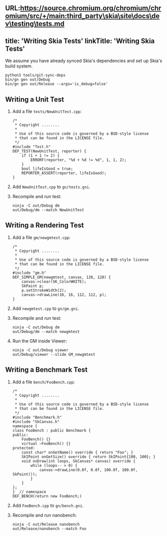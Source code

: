URL:https://source.chromium.org/chromium/chromium/src/+/main:third_party\skia\site\docs\dev\testing\tests.md
---
title: 'Writing Skia Tests'
linkTitle: 'Writing Skia Tests'
---

We assume you have already synced Skia's dependencies and set up Skia's build
system.

<!--?prettify lang=sh?-->

    python3 tools/git-sync-deps
    bin/gn gen out/Debug
    bin/gn gen out/Release --args='is_debug=false'

## Writing a Unit Test

1.  Add a file `tests/NewUnitTest.cpp`:

    <!--?prettify lang=cc?-->

        /*
         * Copyright ........
         *
         * Use of this source code is governed by a BSD-style license
         * that can be found in the LICENSE file.
         */
        #include "Test.h"
        DEF_TEST(NewUnitTest, reporter) {
            if (1 + 1 != 2) {
                ERRORF(reporter, "%d + %d != %d", 1, 1, 2);
            }
            bool lifeIsGood = true;
            REPORTER_ASSERT(reporter, lifeIsGood);
        }

2.  Add `NewUnitTest.cpp` to `gn/tests.gni`.

3.  Recompile and run test:

    <!--?prettify lang=sh?-->

        ninja -C out/Debug dm
        out/Debug/dm --match NewUnitTest

## Writing a Rendering Test

1.  Add a file `gm/newgmtest.cpp`:

    <!--?prettify lang=cc?-->

        /*
         * Copyright ........
         *
         * Use of this source code is governed by a BSD-style license
         * that can be found in the LICENSE file.
         */
        #include "gm.h"
        DEF_SIMPLE_GM(newgmtest, canvas, 128, 128) {
            canvas->clear(SK_ColorWHITE);
            SkPaint p;
            p.setStrokeWidth(2);
            canvas->drawLine(16, 16, 112, 112, p);
        }

2.  Add `newgmtest.cpp` to `gn/gm.gni`.

3.  Recompile and run test:

    <!--?prettify lang=sh?-->

        ninja -C out/Debug dm
        out/Debug/dm --match newgmtest

4.  Run the GM inside Viewer:

    <!--?prettify lang=sh?-->

        ninja -C out/Debug viewer
        out/Debug/viewer --slide GM_newgmtest

## Writing a Benchmark Test

1.  Add a file `bench/FooBench.cpp`:

    <!--?prettify lang=cc?-->

        /*
         * Copyright ........
         *
         * Use of this source code is governed by a BSD-style license
         * that can be found in the LICENSE file.
         */
        #include "Benchmark.h"
        #include "SkCanvas.h"
        namespace {
        class FooBench : public Benchmark {
        public:
            FooBench() {}
            virtual ~FooBench() {}
        protected:
            const char* onGetName() override { return "Foo"; }
            SkIPoint onGetSize() override { return SkIPoint{100, 100}; }
            void onDraw(int loops, SkCanvas* canvas) override {
                while (loops-- > 0) {
                    canvas->drawLine(0.0f, 0.0f, 100.0f, 100.0f, SkPaint());
                }
            }
        };
        }  // namespace
        DEF_BENCH(return new FooBench;)

2.  Add `FooBench.cpp` to `gn/bench.gni`.

3.  Recompile and run nanobench:

    <!--?prettify lang=sh?-->

        ninja -C out/Release nanobench
        out/Release/nanobench --match Foo
